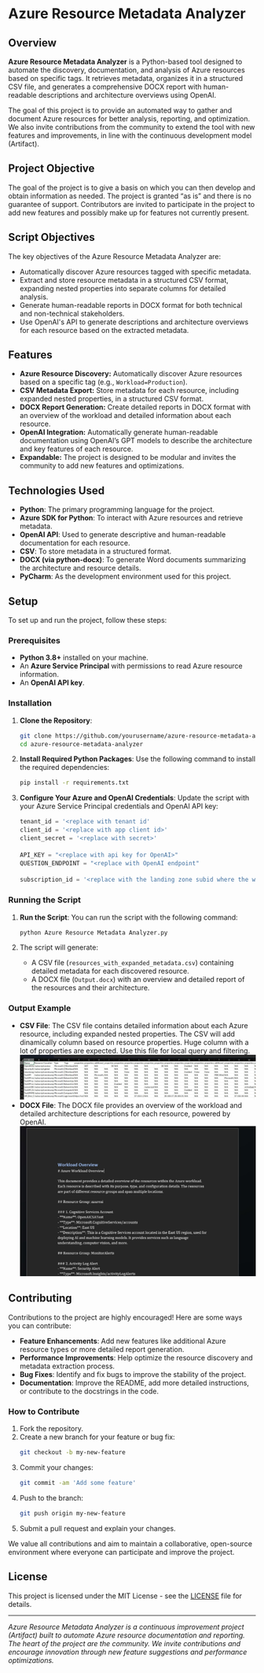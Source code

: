 # Azure Resource Metadata Analyzer

## Overview

**Azure Resource Metadata Analyzer** is a Python-based tool designed to automate the discovery, documentation, and analysis of Azure resources based on specific tags. It retrieves metadata, organizes it in a structured CSV file, and generates a comprehensive DOCX report with human-readable descriptions and architecture overviews using OpenAI.

The goal of this project is to provide an automated way to gather and document Azure resources for better analysis, reporting, and optimization. We also invite contributions from the community to extend the tool with new features and improvements, in line with the continuous development model (Artifact).

## Project Objective
The goal of the project is to give a basis on which you can then develop and obtain information as needed. The project is granted “as is” and there is no guarantee of support. Contributors are invited to participate in the project to add new features and possibly make up for features not currently present.

## Script Objectives

The key objectives of the Azure Resource Metadata Analyzer are:
- Automatically discover Azure resources tagged with specific metadata.
- Extract and store resource metadata in a structured CSV format, expanding nested properties into separate columns for detailed analysis.
- Generate human-readable reports in DOCX format for both technical and non-technical stakeholders.
- Use OpenAI's API to generate descriptions and architecture overviews for each resource based on the extracted metadata.

## Features

- **Azure Resource Discovery:** Automatically discover Azure resources based on a specific tag (e.g., `Workload=Production`).
- **CSV Metadata Export:** Store metadata for each resource, including expanded nested properties, in a structured CSV format.
- **DOCX Report Generation:** Create detailed reports in DOCX format with an overview of the workload and detailed information about each resource.
- **OpenAI Integration:** Automatically generate human-readable documentation using OpenAI’s GPT models to describe the architecture and key features of each resource.
- **Expandable:** The project is designed to be modular and invites the community to add new features and optimizations.

## Technologies Used

- **Python**: The primary programming language for the project.
- **Azure SDK for Python**: To interact with Azure resources and retrieve metadata.
- **OpenAI API**: Used to generate descriptive and human-readable documentation for each resource.
- **CSV**: To store metadata in a structured format.
- **DOCX (via python-docx)**: To generate Word documents summarizing the architecture and resource details.
- **PyCharm**: As the development environment used for this project.

## Setup

To set up and run the project, follow these steps:

### Prerequisites

- **Python 3.8+** installed on your machine.
- An **Azure Service Principal** with permissions to read Azure resource information.
- An **OpenAI API key**.

### Installation

1. **Clone the Repository**:
    ```bash
    git clone https://github.com/yourusername/azure-resource-metadata-analyzer.git
    cd azure-resource-metadata-analyzer
    ```

2. **Install Required Python Packages**:
    Use the following command to install the required dependencies:
    ```bash
    pip install -r requirements.txt
    ```

3. **Configure Your Azure and OpenAI Credentials**:
    Update the script with your Azure Service Principal credentials and OpenAI API key:
    ```python
    tenant_id = '<replace with tenant id'
    client_id = '<replace with app client id>'
    client_secret = '<replace with secret>'

    API_KEY = "<replace with api key for OpenAI>"
    QUESTION_ENDPOINT = "<replace with OpenAI endpoint"

    subscription_id = '<replace with the landing zone subid where the workload is placed>'

    ```

### Running the Script

1. **Run the Script**:
    You can run the script with the following command:
    ```bash
    python Azure Resource Metadata Analyzer.py
    ```

2. The script will generate:
   - A CSV file (`resources_with_expanded_metadata.csv`) containing detailed metadata for each discovered resource.
   - A DOCX file (`Output.docx`) with an overview and detailed report of the resources and their architecture.


### Output Example

- **CSV File**: The CSV file contains detailed information about each Azure resource, including expanded nested properties. The CSV will add dinamically column based on resource properties. Huge column with a lot of properties are expected. Use this file for local query and filtering.
  ![CSV](./images/csv_example.jpeg)
- **DOCX File**: The DOCX file provides an overview of the workload and detailed architecture descriptions for each resource, powered by OpenAI.
  ![DOCX](./images/doc_example.jpeg)

## Contributing

Contributions to the project are highly encouraged! Here are some ways you can contribute:
- **Feature Enhancements**: Add new features like additional Azure resource types or more detailed report generation.
- **Performance Improvements**: Help optimize the resource discovery and metadata extraction process.
- **Bug Fixes**: Identify and fix bugs to improve the stability of the project.
- **Documentation**: Improve the README, add more detailed instructions, or contribute to the docstrings in the code.

### How to Contribute

1. Fork the repository.
2. Create a new branch for your feature or bug fix:
    ```bash
    git checkout -b my-new-feature
    ```
3. Commit your changes:
    ```bash
    git commit -am 'Add some feature'
    ```
4. Push to the branch:
    ```bash
    git push origin my-new-feature
    ```
5. Submit a pull request and explain your changes.

We value all contributions and aim to maintain a collaborative, open-source environment where everyone can participate and improve the project.

## License

This project is licensed under the MIT License - see the [LICENSE](LICENSE) file for details.

---

*Azure Resource Metadata Analyzer is a continuous improvement project (Artifact) built to automate Azure resource documentation and reporting. The heart of the project are the community. We invite contributions and encourage innovation through new feature suggestions and performance optimizations.*


